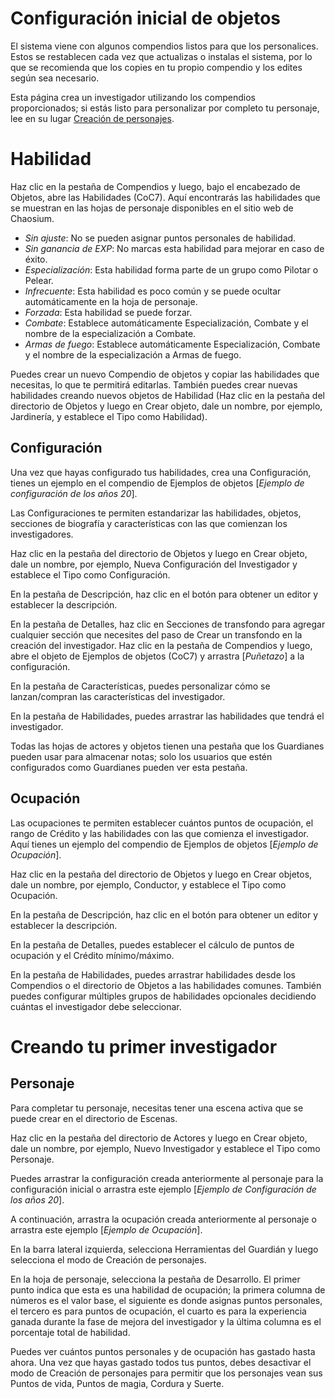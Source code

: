 # Configuración inicial de objetos

El sistema viene con algunos compendios listos para que los personalices. Estos se restablecen cada vez que actualizas o instalas el sistema, por lo que se recomienda que los copies en tu propio compendio y los edites según sea necesario.

Esta página crea un investigador utilizando los compendios proporcionados; si estás listo para personalizar por completo tu personaje, lee en su lugar [Creación de personajes](creacion_de_personaje.md).

# Habilidad

Haz clic en la pestaña de Compendios y luego, bajo el encabezado de Objetos, abre las Habilidades (CoC7). Aquí encontrarás las habilidades que se muestran en las hojas de personaje disponibles en el sitio web de Chaosium.

- _Sin ajuste_: No se pueden asignar puntos personales de habilidad.
- _Sin ganancia de EXP_: No marcas esta habilidad para mejorar en caso de éxito.
- _Especialización_: Esta habilidad forma parte de un grupo como Pilotar o Pelear.
- _Infrecuente_: Esta habilidad es poco común y se puede ocultar automáticamente en la hoja de personaje.
- _Forzada_: Esta habilidad se puede forzar.
- _Combate_: Establece automáticamente Especialización, Combate y el nombre de la especialización a Combate.
- _Armas de fuego_: Establece automáticamente Especialización, Combate y el nombre de la especialización a Armas de fuego.

Puedes crear un nuevo Compendio de objetos y copiar las habilidades que necesitas, lo que te permitirá editarlas. También puedes crear nuevas habilidades creando nuevos objetos de Habilidad (Haz clic en la pestaña del directorio de Objetos y luego en Crear objeto, dale un nombre, por ejemplo, Jardinería, y establece el Tipo como Habilidad).

## Configuración

Una vez que hayas configurado tus habilidades, crea una Configuración, tienes un ejemplo en el compendio de Ejemplos de objetos [_Ejemplo de configuración de los años 20_].

Las Configuraciones te permiten estandarizar las habilidades, objetos, secciones de biografía y características con las que comienzan los investigadores.

Haz clic en la pestaña del directorio de Objetos y luego en Crear objeto, dale un nombre, por ejemplo, Nueva Configuración del Investigador y establece el Tipo como Configuración.

En la pestaña de Descripción, haz clic en el botón para obtener un editor y establecer la descripción.

En la pestaña de Detalles, haz clic en Secciones de transfondo para agregar cualquier sección que necesites del paso de Crear un transfondo en la creación del investigador. Haz clic en la pestaña de Compendios y luego, abre el objeto de Ejemplos de objetos (CoC7) y arrastra [_Puñetazo_] a la configuración.

En la pestaña de Características, puedes personalizar cómo se lanzan/compran las características del investigador.

En la pestaña de Habilidades, puedes arrastrar las habilidades que tendrá el investigador.

Todas las hojas de actores y objetos tienen una pestaña que los Guardianes pueden usar para almacenar notas; solo los usuarios que estén configurados como Guardianes pueden ver esta pestaña.

## Ocupación

Las ocupaciones te permiten establecer cuántos puntos de ocupación, el rango de Crédito y las habilidades con las que comienza el investigador. Aquí tienes un ejemplo del compendio de Ejemplos de objetos [_Ejemplo de Ocupación_].

Haz clic en la pestaña del directorio de Objetos y luego en Crear objetos, dale un nombre, por ejemplo, Conductor, y establece el Tipo como Ocupación.

En la pestaña de Descripción, haz clic en el botón para obtener un editor y establecer la descripción.

En la pestaña de Detalles, puedes establecer el cálculo de puntos de ocupación y el Crédito mínimo/máximo.

En la pestaña de Habilidades, puedes arrastrar habilidades desde los Compendios o el directorio de Objetos a las habilidades comunes. También puedes configurar múltiples grupos de habilidades opcionales decidiendo cuántas el investigador debe seleccionar.

# Creando tu primer investigador

## Personaje

Para completar tu personaje, necesitas tener una escena activa que se puede crear en el directorio de Escenas.

Haz clic en la pestaña del directorio de Actores y luego en Crear objeto, dale un nombre, por ejemplo, Nuevo Investigador y establece el Tipo como Personaje.

Puedes arrastrar la configuración creada anteriormente al personaje para la configuración inicial o arrastra este ejemplo [_Ejemplo de Configuración de los años 20_].

A continuación, arrastra la ocupación creada anteriormente al personaje o arrastra este ejemplo [_Ejemplo de Ocupación_].

En la barra lateral izquierda, selecciona Herramientas del Guardián y luego selecciona el modo de Creación de personajes.

En la hoja de personaje, selecciona la pestaña de Desarrollo. El primer punto indica que esta es una habilidad de ocupación; la primera columna de números es el valor base, el siguiente es donde asignas puntos personales, el tercero es para puntos de ocupación, el cuarto es para la experiencia ganada durante la fase de mejora del investigador y la última columna es el porcentaje total de habilidad.

Puedes ver cuántos puntos personales y de ocupación has gastado hasta ahora. Una vez que hayas gastado todos tus puntos, debes desactivar el modo de Creación de personajes para permitir que los personajes vean sus Puntos de vida, Puntos de magia, Cordura y Suerte.
